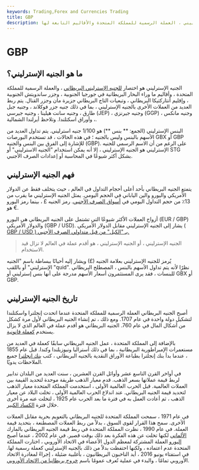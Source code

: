 ```yaml
---
keywords: Trading,Forex and Currencies Trading
title: GBP
description: الجنيه الإسترليني هو اختصار للجنيه الإسترليني ، العملة الرسمية للمملكة المتحدة والأقاليم التابعة لها.
---
```


# GBP
## ما هو الجنيه الإسترليني؟

الجنيه الإسترليني هو اختصار [للجنيه الإسترليني البريطاني](/quid) ، والعملة الرسمية للمملكة المتحدة ، وأقاليم ما وراء البحار البريطانية في جورجيا الجنوبية ، وجزر ساندويتش الجنوبية ، وإقليم أنتاركتيكا البريطاني ، وتبعيات التاج البريطاني جزيرة مان وجزر القنال. يتم ربط العديد من العملات الأخرى بالجنيه الإسترليني ، بما في ذلك جنيه جزر فوكلاند ، وجنيه جبل طارق ، وجنيه سانت هيلينا ، وجنيه جيرسي (JEP) ، وجنيه جيرنزي (GGP) ، وجنيه مانكس ، وأوراق اسكتلندا. وتلاحظ أيرلندا الشمالية.

البنس الإسترليني (الجمع: ** بنس **) هو 1/100 جنيه استرليني. يتم تداول العديد من الأسهم بالبنس وليس بالجنيه ؛ في هذه الحالات ، قد تستخدم البورصات GBX أو GBP للإشارة إلى الفرق بين البنس والجنيه (GBP). على الرغم من أن الاسم الرسمي للجنيه الإسترليني هو الجنيه الإسترليني ، إلا أنه يمكن استخدام "الجنيه الاسترليني" أو STG بشكل أكثر شيوعًا في المحاسبة أو إعدادات الصرف الأجنبي.

## فهم الجنيه الإسترليني

يتمتع الجنيه البريطاني بأحد أعلى أحجام التداول في العالم ، حيث يتخلف فقط عن الدولار الأمريكي واليورو والين الياباني في الحجم اليومي. يمثل الجنيه الإسترليني ما يقرب من 13٪ من حجم التداول اليومي في [أسواق الصرف الأجنبي](/foreign-exchange-markets). رمز الجنيه £ ، بينما رمز اليورو هو €.

أزواج العملات الأكثر شيوعًا التي تشتمل على الجنيه البريطاني هي اليورو (EUR / GBP) والدولار الأمريكي (GBP / USD). يشار إلى الجنيه الإسترليني مقابل الدولار الأمريكي ( [GBP / USD ) بـ "الكبل" من قبل متداولي الصرف الأجنبي.](/gbp-usd-british-pound-us-dollar-currency-pair)

> الجنيه الإسترليني ، أو الجنيه الإسترليني ، هو أقدم عملة في العالم لا تزال قيد الاستخدام.

>

يُرمز للجنيه الإسترليني بعلامة الجنيه (£) ويشار إليه أحيانًا ببساطة باسم "الجنيه الإسترليني" أو باللقب "quid". نظرًا لأنه يتم تداول الأسهم بالبنس ، المصطلح البريطاني للبنسات ، فقد يرى المستثمرون أسعار الأسهم مدرجة على أنها بنس إسترليني أو GBX أو GBP.

## تاريخ الجنيه الإسترليني

أصبح الجنيه البريطاني العملة الرسمية للمملكة المتحدة عندما اتحدت إنجلترا واسكتلندا لتشكيل دولة واحدة في عام 1707. ومع ذلك ، تم إنشاء الجنيه البريطاني لأول مرة كشكل من أشكال المال في عام 760. الجنيه البريطاني هو أقدم عملة في العالم الذي لا يزال يستخدم [كعملة قانونية](/legal-tender).

بالإضافة إلى المملكة المتحدة ، عمل الجنيه البريطاني سابقًا كعملة في العديد من مستعمرات الإمبراطورية البريطانية ، بما في ذلك أستراليا ونيوزيلندا وكندا. قبل عام 1855 ، عندما بدأ بنك إنجلترا بطباعة الأوراق النقدية بالجنيه البريطاني ، كتب [بنك إنجلترا](/boe) جميع الملاحظات يدويًا.

في أواخر القرن التاسع عشر وأوائل القرن العشرين ، سنت العديد من البلدان تدابير لربط قيمة عملاتها بسعر الذهب. قدم معيار الذهب طريقة موحدة لتحديد القيمة بين العملات العالمية. قبل الحرب العالمية الأولى ، استخدمت المملكة المتحدة معيار الذهب لتحديد قيمة الجنيه البريطاني. عند اندلاع الحرب العالمية الأولى ، تخلت البلاد عن معيار الذهب ، ثم أعادت العمل به في فترة ما بعد الحرب عام 1925 ، لتخلت عنه مرة أخرى خلال فترة [الكساد الكبير](/great_depression).

في عام 1971 ، سمحت المملكة المتحدة للجنيه البريطاني بالتعويم بحرية مقابل العملات الأخرى. سمح هذا القرار لقوى السوق ، بدلاً من ربط العملات المصطنعة ، بتحديد قيمة العملة. في عام 1990 ، نظرت المملكة المتحدة في ربط قيمة الجنيه البريطاني بالمارك [الألماني](/deutschmark) لكنها تخلت عن هذه الفكرة بعد ذلك بوقت قصير. في عام 2002 ، عندما أصبح [اليورو](/euro) العملة المشتركة لمعظم الدول الأعضاء في الاتحاد الأوروبي ، اختارت المملكة المتحدة عدم اعتماده ، ولكنها احتفظت بدلاً من ذلك بالجنيه الإسترليني كعملة رسمية لها. في استفتاء يونيو 2016 ، أيد الناخبون البريطانيون ، بأغلبية ضئيلة ، إجراءً لمغادرة الاتحاد الأوروبي تمامًا ، والبدء في عملية تُعرف عمومًا باسم [خروج بريطانيا من الاتحاد الأوروبي](/brexit).

